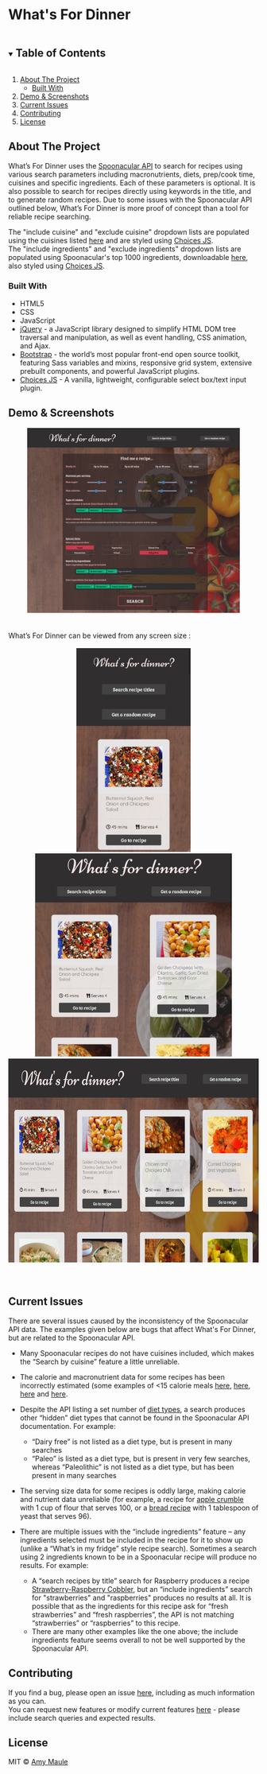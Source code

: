 # What's For Dinner

<!-- TABLE OF CONTENTS -->
<details open="open">
  <summary><h2 style="display: inline-block">Table of Contents</h2></summary>
  <ol>
    <li>
      <a href="#about-the-project">About The Project</a>
      <ul>
        <li><a href="#built-with">Built With</a></li>
      </ul>
    </li>
    <li><a href="#demo--screenshots">Demo & Screenshots</a></li>
    <li><a href="#current-issues">Current Issues</a></li>
    <li><a href="#contributing">Contributing</a></li>
    <li><a href="#license">License</a></li>
  </ol>
</details>



<!-- ABOUT THE PROJECT -->
## About The Project

What’s For Dinner uses the [Spoonacular API](https://spoonacular.com/food-api) to search for recipes using various search parameters including macronutrients, diets, prep/cook time, cuisines and specific ingredients. Each of these parameters is optional. It is also possible to search for recipes directly using keywords in the title, and to generate random recipes.
Due to some issues with the Spoonacular API outlined below, What’s For Dinner is more proof of concept than a tool for reliable recipe searching.

The "include cuisine" and "exclude cuisine" dropdown lists are populated using the cuisines listed [here](https://spoonacular.com/food-api/docs#Cuisines) and are styled using [Choices JS](https://github.com/jshjohnson/Choices).<br>
The "include ingredients" and "exclude ingredients" dropdown lists are populated using Spoonacular's top 1000 ingredients, downloadable [here](https://spoonacular.com/application/frontend/downloads/top-1k-ingredients.csv), also styled using [Choices JS](https://github.com/jshjohnson/Choices).

### Built With

* HTML5
* CSS
* JavaScript
* [jQuery](https://jquery.com/) - a JavaScript library designed to simplify HTML DOM tree traversal and manipulation, as well as event handling, CSS animation, and Ajax.
* [Bootstrap](https://getbootstrap.com/) - the world’s most popular front-end open source toolkit, featuring Sass variables and mixins, responsive grid system, extensive prebuilt components, and powerful JavaScript plugins. 
* [Choices JS](https://github.com/jshjohnson/Choices) - A vanilla, lightweight, configurable select box/text input plugin.


## Demo & Screenshots
<div align="center">
  <img src="./images/whatsfordinner-fullpage.jpg" width="85%">
</div>
<br><br>
What’s For Dinner can be viewed from any screen size :<br><br>

<div align="center">
  <img src="./images/whatsfordinner-search-small.jpg" height="410px">
  <img src="./images/whatsfordinner-search-medium.jpg" height="410px"><br>
  <img src="./images/whatsfordinner-search-lg.jpg" height="410px">
</div>
<br><br>

<!--  CURRENT ISSUES -->
## Current Issues
There are several issues caused by the inconsistency of the Spoonacular API data. The examples given below are bugs that affect What's For Dinner, but are related to the Spoonacular API.

* Many Spoonacular recipes do not have cuisines included, which makes the “Search by cuisine” feature a little unreliable.

* The calorie and macronutrient data for some recipes has been incorrectly estimated (some examples of <15 calorie meals [here](https://spoonacular.com/alouette-crumbled-goat-cheese-provencal-mini-tacos-632246), [here](https://spoonacular.com/my-favourite-ricotta-sandwich-652861), [here](https://spoonacular.com/truffle-linguine-with-tomatoes-and-pancetta-663885) and [here](https://spoonacular.com/grilled-salmon-salad-with-blood-orange-cilantro-vinaigrette-645849).

* Despite the API listing a set number of [diet types](https://spoonacular.com/food-api/docs#Diets), a search produces other “hidden” diet types that cannot be found in the Spoonacular API documentation. For example:
  - “Dairy free” is not listed as a diet type, but is present in many searches
  - “Paleo” is listed as a diet type, but is present in very few searches, whereas “Paleolithic” is not listed as a diet type, but has been present in many searches

* The serving size data for some recipes is oddly large, making calorie and nutrient data unreliable (for example, a recipe for [apple crumble](https://spoonacular.com/apple-crumble-632522) with 1 cup of flour that serves 100, or a [bread recipe](https://spoonacular.com/2-hour-no-knead-bread-631852) with 1 tablespoon of yeast that serves 96).

* There are multiple issues with the “include ingredients” feature – any ingredients selected must be included in the recipe for it to show up (unlike a “What’s in my fridge” style recipe search). Sometimes a search using 2 ingredients known to be in a Spoonacular recipe will produce no results. For example:
  - A “search recipes by title” search for Raspberry produces a recipe [Strawberry-Raspberry Cobbler](https://spoonacular.com/strawberry-raspberry-cobbler-661930), but an “include ingredients” search for "strawberries" and "raspberries" produces no results at all. It is possible that as the ingredients for this recipe ask for “fresh strawberries” and “fresh raspberries”, the API is not matching “strawberries” or “raspberries” to this recipe.
  - There are many other examples like the one above; the include ingredients feature seems overall to not be well supported by the Spoonacular API.


<!-- CONTRIBUTING -->
## Contributing

If you find a bug, please open an issue [here](https://github.com/AmyMaule/WhatsForDinner/issues/new), including as much information as you can.<br>
You can request new features or modify current features [here](https://github.com/AmyMaule/WhatsForDinner/issues/new) - please include search queries and expected results.

<!-- LICENSE -->
## License

MIT © [Amy Maule](https://github.com/AmyMaule)

